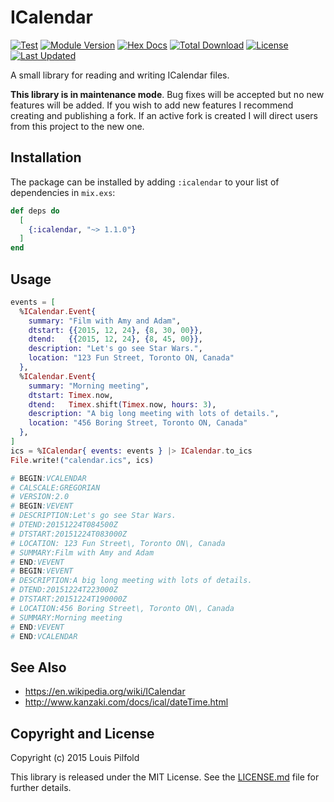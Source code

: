 # ICalendar

[![Test](https://github.com/lpil/icalendar/actions/workflows/test.yml/badge.svg)](https://github.com/lpil/icalendar/actions/workflows/test.yml)
[![Module Version](https://img.shields.io/hexpm/v/icalendar.svg)](https://hex.pm/packages/icalendar)
[![Hex Docs](https://img.shields.io/badge/hex-docs-lightgreen.svg)](https://hexdocs.pm/icalendar/)
[![Total Download](https://img.shields.io/hexpm/dt/icalendar.svg)](https://hex.pm/packages/icalendar)
[![License](https://img.shields.io/hexpm/l/icalendar.svg)](https://github.com/lpil/icalendar/blob/master/LICENSE.md)
[![Last Updated](https://img.shields.io/github/last-commit/lpil/icalendar.svg)](https://github.com/lpil/icalendar/commits/master)

A small library for reading and writing ICalendar files.

**This library is in maintenance mode**. Bug fixes will be accepted but no new features will be added. If you wish to add new features I recommend creating and publishing a fork. If an active fork is created I will direct users from this project to the new one.

## Installation

The package can be installed by adding `:icalendar` to your list of dependencies
in `mix.exs`:

```elixir
def deps do
  [
    {:icalendar, "~> 1.1.0"}
  ]
end
```

## Usage

```elixir
events = [
  %ICalendar.Event{
    summary: "Film with Amy and Adam",
    dtstart: {{2015, 12, 24}, {8, 30, 00}},
    dtend:   {{2015, 12, 24}, {8, 45, 00}},
    description: "Let's go see Star Wars.",
    location: "123 Fun Street, Toronto ON, Canada"
  },
  %ICalendar.Event{
    summary: "Morning meeting",
    dtstart: Timex.now,
    dtend:   Timex.shift(Timex.now, hours: 3),
    description: "A big long meeting with lots of details.",
    location: "456 Boring Street, Toronto ON, Canada"
  },
]
ics = %ICalendar{ events: events } |> ICalendar.to_ics
File.write!("calendar.ics", ics)

# BEGIN:VCALENDAR
# CALSCALE:GREGORIAN
# VERSION:2.0
# BEGIN:VEVENT
# DESCRIPTION:Let's go see Star Wars.
# DTEND:20151224T084500Z
# DTSTART:20151224T083000Z
# LOCATION: 123 Fun Street\, Toronto ON\, Canada
# SUMMARY:Film with Amy and Adam
# END:VEVENT
# BEGIN:VEVENT
# DESCRIPTION:A big long meeting with lots of details.
# DTEND:20151224T223000Z
# DTSTART:20151224T190000Z
# LOCATION:456 Boring Street\, Toronto ON\, Canada
# SUMMARY:Morning meeting
# END:VEVENT
# END:VCALENDAR
```

## See Also

- https://en.wikipedia.org/wiki/ICalendar
- http://www.kanzaki.com/docs/ical/dateTime.html

## Copyright and License

Copyright (c) 2015 Louis Pilfold

This library is released under the MIT License. See the [LICENSE.md](./LICENSE.md) file
for further details.
